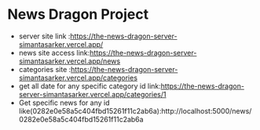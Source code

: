 # News Dragon Project
- server site link :https://the-news-dragon-server-simantasarker.vercel.app/
- news site access link:https://the-news-dragon-server-simantasarker.vercel.app/news
- categories site :https://the-news-dragon-server-simantasarker.vercel.app/categories
- get all date for any specific category id link:https://the-news-dragon-server-simantasarker.vercel.app/categories/1
- Get specific news for any id like(0282e0e58a5c404fbd15261f11c2ab6a):http://localhost:5000/news/0282e0e58a5c404fbd15261f11c2ab6a
